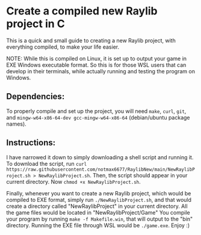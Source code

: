 # Create a compiled new Raylib project in C
This is a quick and small guide to creating a new Raylib project, with everything compiled, to make your life easier.

NOTE: While this is compiled on Linux, it is set up to output your game in EXE Windows executable format. So this is for those WSL users that can develop in their
terminals, while actually running and testing the program on Windows.

## Dependencies:
To properly compile and set up the project, you will need `make`, `curl`, `git`, and `mingw-w64-x86-64-dev gcc-mingw-w64-x86-64` (debian/ubuntu package names).

## Instructions:
I have narrowed it down to simply downloading a shell script and running it.
To download the script, run `curl https://raw.githubusercontent.com/notmax6677/RaylibNew/main/NewRaylibProject.sh > NewRaylibProject.sh`.
Then, the script should appear in your current directory. Now `chmod +x NewRaylibProject.sh`.

Finally, whenever you want to create a new Raylib project, which would be compiled to EXE format, simply run `./NewRaylibProject.sh`, and that would create a directory called "NewRaylibProject" in your current directory. All the game files would be located in "NewRaylibProject/Game" You compile your program by running `make -f Makefile.win`, that will output to the "bin" directory. Running the EXE file through WSL would be `./game.exe`. Enjoy :)

